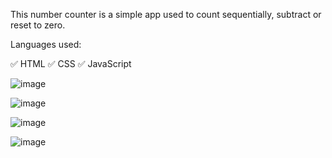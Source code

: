 This number counter is a simple app used to count sequentially, subtract or reset to zero.

Languages used:

✅ HTML 
✅ CSS 
✅ JavaScript

![image](https://github.com/Josealma15/Number-Counter/assets/138392366/af9bac52-26fe-4f2b-b6c9-8ecc64882b57)

![image](https://github.com/Josealma15/Number-Counter/assets/138392366/6ed71c9b-0549-4ae8-9450-c81e7471ab37)

![image](https://github.com/Josealma15/Number-Counter/assets/138392366/ee6aecee-6a48-4a5a-a898-c025b210b79a)

![image](https://github.com/Josealma15/Number-Counter/assets/138392366/af9bac52-26fe-4f2b-b6c9-8ecc64882b57)


